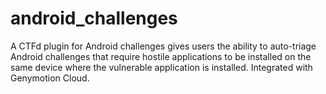 # android_challenges
A CTFd plugin for Android challenges gives users the ability to auto-triage Android challenges that require hostile applications to be installed on the same device where the vulnerable application is installed. Integrated with Genymotion Cloud.
